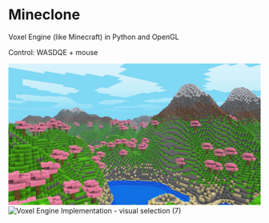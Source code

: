 # Mineclone 
Voxel Engine (like Minecraft) in Python and OpenGL 

Control: WASDQE + mouse

![minecraft](/screenshot/0.jpg)
![Voxel Engine Implementation - visual selection (7)](https://github.com/user-attachments/assets/d45ba926-7fed-43e8-92b4-7fb8c8caf153)
